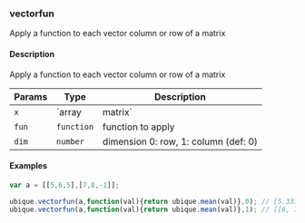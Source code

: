 ### vectorfun
Apply a function to each vector column or row of a matrix


#### Description

Apply a function to each vector column or row of a matrix


|Params|Type|Description
|---------|----|-----------
|`x` | `array|matrix` |   input matrix
|`fun` | `function` | function to apply
|`dim` | `number` | dimension 0: row, 1: column (def: 0)


#### Examples

```js
var a = [[5,6,5],[7,8,-1]];

ubique.vectorfun(a,function(val){return ubique.mean(val)},0); // [5.33333, 4.66667]
ubique.vectorfun(a,function(val){return ubique.mean(val)},1); // [[6, 7, 2]]
```

